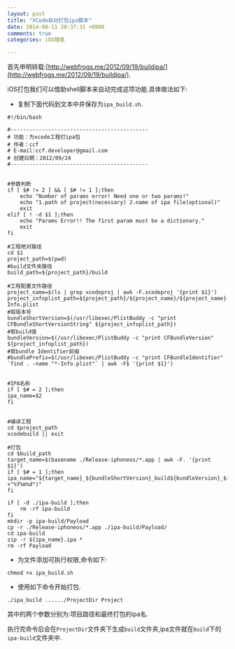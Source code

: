 ```yaml
---
layout: post
title: "XCode自动打包ipa脚本"
date: 2014-08-11 20:37:31 +0800
comments: true
categories: iOS随笔

---
```


首先申明转载:[http://webfrogs.me/2012/09/19/buildipa/](http://webfrogs.me/2012/09/19/buildipa/).

iOS打包我们可以借助shell脚本来自动完成这项功能.具体做法如下:
<!--More-->

* 复制下面代码到文本中并保存为`ipa_build.sh`.

```
#!/bin/bash

#--------------------------------------------
# 功能：为xcode工程打ipa包
# 作者：ccf
# E-mail:ccf.developer@gmail.com
# 创建日期：2012/09/24
#--------------------------------------------


#参数判断
if [ $# != 2 ] && [ $# != 1 ];then
    echo "Number of params error! Need one or two params!"
    echo "1.path of project(necessary) 2.name of ipa file(optional)"
    exit    
elif [ ! -d $1 ];then
    echo "Params Error!! The first param must be a dictionary."
    exit    
fi

#工程绝对路径
cd $1
project_path=$(pwd)
#build文件夹路径
build_path=${project_path}/build

#工程配置文件路径
project_name=$(ls | grep xcodeproj | awk -F.xcodeproj '{print $1}')
project_infoplist_path=${project_path}/${project_name}/${project_name}-Info.plist
#取版本号
bundleShortVersion=$(/usr/libexec/PlistBuddy -c "print CFBundleShortVersionString" ${project_infoplist_path})
#取build值
bundleVersion=$(/usr/libexec/PlistBuddy -c "print CFBundleVersion" ${project_infoplist_path})
#取bundle Identifier前缀
#bundlePrefix=$(/usr/libexec/PlistBuddy -c "print CFBundleIdentifier" `find . -name "*-Info.plist"` | awk -F$ '{print $1}')


#IPA名称
if [ $# = 2 ];then
ipa_name=$2
fi


#编译工程
cd $project_path
xcodebuild || exit

#打包
cd $build_path
target_name=$(basename ./Release-iphoneos/*.app | awk -F. '{print $1}')
if [ $# = 1 ];then
ipa_name="${target_name}_${bundleShortVersion}_build${bundleVersion}_$(date +"%Y%m%d")"
fi

if [ -d ./ipa-build ];then
    rm -rf ipa-build
fi
mkdir -p ipa-build/Payload
cp -r ./Release-iphoneos/*.app ./ipa-build/Payload/
cd ipa-build
zip -r ${ipa_name}.ipa *
rm -rf Payload
```

* 为文件添加可执行权限,命令如下:

```
chmod +x ipa_build.sh
```

* 使用如下命令开始打包.

```
./ipa_build ....../ProjectDir Project
```
其中的两个参数分别为:项目路径和最终打包的ipa名.

执行完命令后会在`ProjectDir`文件夹下生成`build`文件夹,ipa文件就在`build`下的`ipa-build`文件夹中.